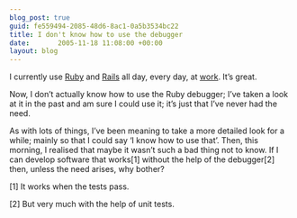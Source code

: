 ```yaml
---
blog_post: true
guid: fe559494-2085-48d6-8ac1-0a5b3534bc22
title: I don't know how to use the debugger
date:       2005-11-18 11:08:00 +00:00
layout: blog
---
```


I currently use [Ruby](http://www.ruby-lang.org) and
[Rails](http://www.rubyonrails.com) all day, every day, at
[work](http://www.revieworld.com). It’s great.

Now, I don’t actually know how to use the Ruby debugger; I’ve taken a
look at it in the past and am sure I could use it; it’s just that I’ve
never had the need.

As with lots of things, I’ve been meaning to take a more detailed look
for a while; mainly so that I could say ‘I know how to use that’. Then,
this morning, I realised that maybe it wasn’t such a bad thing not to
know. If I can develop software that works[1] without the help of the
debugger[2] then, unless the need arises, why bother?

[1] It works when the tests pass.

[2] But very much with the help of unit tests.
